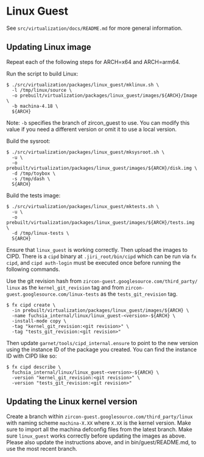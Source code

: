 # Linux Guest

See `src/virtualization/docs/README.md` for more general information.

## Updating Linux image

Repeat each of the following steps for ARCH=x64 and ARCH=arm64.

Run the script to build Linux:
```
$ ./src/virtualization/packages/linux_guest/mklinux.sh \
  -l /tmp/linux/source \
  -o prebuilt/virtualization/packages/linux_guest/images/${ARCH}/Image \
  -b machina-4.18 \
  ${ARCH}
```

Note: `-b` specifies the branch of zircon_guest to use. You can modify this
value if you need a different version or omit it to use a local version.

Build the sysroot:
```
$ ./src/virtualization/packages/linux_guest/mksysroot.sh \
  -u \
  -o prebuilt/virtualization/packages/linux_guest/images/${ARCH}/disk.img \
  -d /tmp/toybox \
  -s /tmp/dash \
  S{ARCH}
```

Build the tests image:
```
$ ./src/virtualization/packages/linux_guest/mktests.sh \
  -u \
  -o prebuilt/virtualization/packages/linux_guest/images/${ARCH}/tests.img \
  -d /tmp/linux-tests \
  S{ARCH}
```

Ensure that `linux_guest` is working correctly. Then upload the images
to CIPD. There is a `cipd` binary at `.jiri_root/bin/cipd` which can be
run via `fx cipd`, and `cipd auth-login` must be executed once before
running the following commands.

Use the git revision hash from
`zircon-guest.googlesource.com/third_party/ linux` as the
`kernel_git_revision` tag and from
`zircon-guest.googlesource.com/linux-tests` as the `tests_git_revision`
tag.

```
$ fx cipd create \
  -in prebuilt/virtualization/packages/linux_guest/images/${ARCH} \
  -name fuchsia_internal/linux/linux_guest-<version>-${ARCH} \
  -install-mode copy \
  -tag "kernel_git_revision:<git revision>" \
  -tag "tests_git_revision:<git revision>"
```

Then update `garnet/tools/cipd_internal.ensure` to point to the new
version using the instance ID of the package you created. You can find
the instance ID with CIPD like so:

```
$ fx cipd describe \
  fuchsia_internal/linux/linux_guest-<version>-${ARCH} \
  -version "kernel_git_revision:<git revision>" \
  -version "tests_git_revision:<git revision>"
```

## Updating the Linux kernel version

Create a branch within `zircon-guest.googlesource.com/third_party/linux` with
naming scheme `machina-X.XX` where `X.XX` is the kernel version. Make sure to
import all the machina defconfig files from the latest branch. Make sure
`linux_guest` works correctly before updating the images as above. Please also
update the instructions above, and in bin/guest/README.md, to use the most
recent branch.

